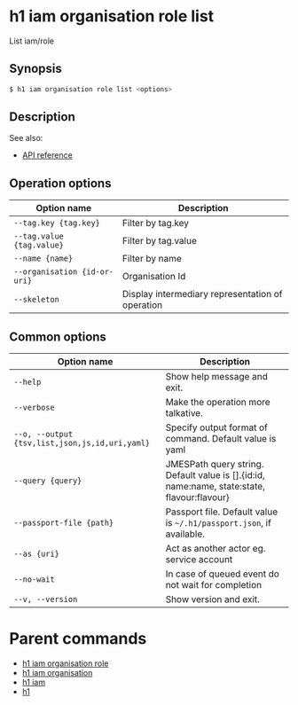 
# h1 iam organisation role list

List iam/role

## Synopsis

```bash
$ h1 iam organisation role list <options>
```

## Description

See also:

* [API reference](https://api.hyperone.com/v2/docs#operation/iam_organisation_role_list)

## Operation options

| Option name                      | Description                                      |
| -------------------------------- | ------------------------------------------------ |
| ```--tag.key {tag.key}```        | Filter by tag.key                                |
| ```--tag.value {tag.value}```    | Filter by tag.value                              |
| ```--name {name}```              | Filter by name                                   |
| ```--organisation {id-or-uri}``` | Organisation Id                                  |
| ```--skeleton```                 | Display intermediary representation of operation |

## Common options

| Option name                                        | Description                                                                                    |
| -------------------------------------------------- | ---------------------------------------------------------------------------------------------- |
| ```--help```                                       | Show help message and exit.                                                                    |
| ```--verbose```                                    | Make the operation more talkative.                                                             |
| ```--o, --output {tsv,list,json,js,id,uri,yaml}``` | Specify output format of command. Default value is yaml                                        |
| ```--query {query}```                              | JMESPath query string. Default value is [].\{id:id, name:name, state:state, flavour:flavour\}  |
| ```--passport-file {path}```                       | Passport file. Default value is ```~/.h1/passport.json```, if available.                       |
| ```--as {uri}```                                   | Act as another actor eg. service account                                                       |
| ```--no-wait```                                    | In case of queued event do not wait for completion                                             |
| ```--v, --version```                               | Show version and exit.                                                                         |

# Parent commands

* [h1 iam organisation role](./../README.md)
* [h1 iam organisation](./../../README.md)
* [h1 iam](./../../../README.md)
* [h1](./../../../../README.md)
